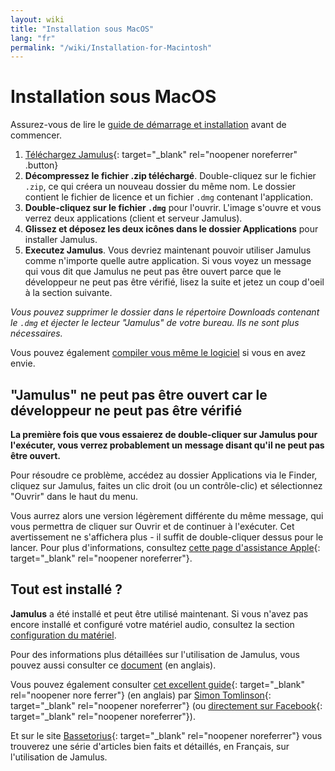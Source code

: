 ```yaml
---
layout: wiki
title: "Installation sous MacOS"
lang: "fr"
permalink: "/wiki/Installation-for-Macintosh"
---
```


# Installation sous MacOS

Assurez-vous de lire le [guide de démarrage et installation](Getting-Started) avant de commencer.

1. [Téléchargez Jamulus](https://sourceforge.net/projects/llcon/files/latest/download){: target="_blank" rel="noopener noreferrer" .button}
1. **Décompressez le fichier .zip téléchargé**. Double-cliquez sur le fichier `.zip`, ce qui créera un nouveau dossier du même nom. Le dossier contient le fichier de licence et un fichier `.dmg` contenant l'application.
1. **Double-cliquez sur le fichier `.dmg`** pour l'ouvrir. L'image s'ouvre et vous verrez deux applications (client et serveur Jamulus).
1. **Glissez et déposez les deux icônes dans le dossier Applications** pour installer Jamulus.
1. **Executez Jamulus**. Vous devriez maintenant pouvoir utiliser Jamulus comme n'importe quelle autre application. Si vous voyez un message qui vous dit que Jamulus ne peut pas être ouvert parce que le développeur ne peut pas être vérifié, lisez la suite et jetez un coup d'oeil à la section suivante.

_Vous pouvez supprimer le dossier dans le répertoire Downloads contenant le `.dmg` et éjecter le lecteur "Jamulus" de votre bureau. Ils ne sont plus nécessaires._

Vous pouvez également [compiler vous même le logiciel](Compiling) si vous en avez envie.

## "Jamulus" ne peut pas être ouvert car le développeur ne peut pas être vérifié

**La première fois que vous essaierez de double-cliquer sur Jamulus pour l'exécuter, vous verrez probablement un message disant qu'il ne peut pas être ouvert.**

Pour résoudre ce problème, accédez au dossier Applications via le Finder, cliquez sur Jamulus, faites un clic droit (ou un contrôle-clic) et sélectionnez "Ouvrir" dans le haut du menu.

Vous aurrez alors une version légèrement différente du même message, qui vous permettra de cliquer sur Ouvrir et de continuer à l'exécuter. Cet avertissement ne s'affichera plus - il suffit de double-cliquer dessus pour le lancer. Pour plus d'informations, consultez [cette page d'assistance Apple](https://support.apple.com/fr-fr/guide/mac-help/mh40616/mac){: target="_blank" rel="noopener noreferrer"}.

## Tout est installé ?

**Jamulus** a été installé et peut être utilisé maintenant. Si vous n'avez pas encore installé et configuré votre matériel audio, consultez la section [configuration du matériel](Hardware-Setup).

Pour des informations plus détaillées sur l'utilisation de Jamulus, vous pouvez aussi consulter ce [document](https://github.com/corrados/jamulus/blob/master/src/res/homepage/manual.md) (en anglais).

Vous pouvez également consulter [cet excellent guide](http://web.archive.org/web/20200406181452/https://www.facebook.com/notes/jamulus-online-musicianssingers-jamming/idiots-guide-to-jamulus-app/510044532903831/){: target="_blank" rel="noopener nore ferrer"} (en anglais) par [Simon Tomlinson](https://www.facebook.com/simon.james.tomlinson?eid=ARBQoY3KcZAtS3pGdLJuqvQTeRSOo4gHdQZT7nNzOt1oPMGgZ4_3GERe-rOyH5PxsSHVYYXjWwcqd71a){: target="_blank" rel="noopener noreferrer"} (ou [directement sur Facebook](https://www.facebook.com/notes/jamulus-online-musicianssingers-jamming/idiots-guide-to-jamulus-app/510044532903831/){: target="_blank" rel="noopener noreferrer"}).

Et sur le site [Bassetorius](https://www.bassetorius.fr/applications/jamulus/){: target="_blank" rel="noopener noreferrer"} vous trouverez une série d'articles bien faits et détaillés, en Français, sur l'utilisation de Jamulus.
